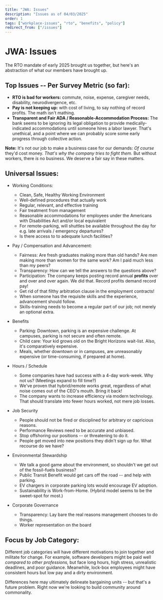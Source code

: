 ```yaml
---
title: "JWA: Issues"
description: "Issues as of 04/03/2025"
order: 1
tags: ["workplace-issues", "rto", "benefits", "policy"]
redirect_from: ["/issues"]
---
```

# JWA: Issues 

The RTO mandate of early 2025 brought us together, but here's an abstraction of what our members have brought up.

## Top Issues -- Per Survey Metric (so far):

* **RTO is bad for workers:** commute, noise, expense, caregiver needs, disability, neurodivergence, etc.
* **Pay is not keeping up:** with cost of living, to say nothing of record profits. The math isn't mathing.
* **Transparent and Fair ADA / Reasonable-Accommodation Process:** The bank seems to be ignoring its legal obligation to provide medically-indicated accommodations until someone hires a labor lawyer. That's unethical, and a point where we can probably score some early progress through collective action.

**Note:** It's not our job to make a business case for our demands: *Of course* they'd cost money. *That's why the company tries to fight them.* But without workers, there *is* no business. We deserve a fair say in these matters.

## Universal Issues:

* Working Conditions:
	* Clean, Safe, Healthy Working Environment
	* Well-defined procedures that actually work
	* Regular, relevant, and effective training
	* Fair treatment from management
	* Reasonable accommodations for employees under the Americans with Disabilities Act and/or local equivalent
	* For remote-parking, will shuttles be available throughout the day for e.g. late arrivals / emergency departures?
	* Is there access to to adequate lunch facilities?

* Pay / Compensation and Advancement:
	* Fairness: Are fresh graduates making more than old hands? Are men making more than women for the same work? Am I paid much less than my peers?
	* Transparency: How can we tell the answers to the questions above?
	* Participation: The company keeps posting record annual **profits** over and over and over again. We did that. Record profits demand record pay!
	* Get rid of that filthy arbitration clause in the employment contracts!
	* When someone has the requisite skills and the experience, advancement should follow.
	* Skills-training needs to become a regular part of our job; not merely an optional extra.

* Benefits
	* Parking: Downtown, parking is an expensive challenge. At campuses, parking is not secure and often remote.
	* Child care: Your kid grows old on the Bright Horizons wait-list. Also, it's comparatively expensive.
	* Meals, whether downtown or in campuses, are unreasonably expensive (or time-consuming, if prepared at home).

* Hours / Schedule
	* Some companies have had success with a 4-day work-week. Why not us? (Meetings expand to fill time?)
	* We've proven that hybrid/remote works great, regardless of what noise comes out of the CEO's mouth. Bring it back!
	* The company wants to increase efficiency via modern technology. That should translate into fewer hours worked, not mere job losses.

* Job Security
	* People should not be fired or disciplined for arbitrary or capricious reasons.
	* Performance Reviews need to be accurate and unbiased.
	* Stop offshoring our positions -- or threatening to do it.
	* People get moved into new positions they didn't sign up for. What recourse do we have?

* Environmental Stewardship
	* We talk a good game about the environment, so shouldn't we get out of the fossil-fuels business?
	* Public Transit Benefit would get cars off the road -- and help with parking.
	* EV chargers in corporate parking lots would encourage EV adoption.
	* Sustainability is Work-from-Home. (Hybrid model seems to be the sweet-spot for most.)

* Corporate Governance
	* Transparency: Lay bare the real reasons management chooses to do things.
	* Worker representation on the board

## Focus by Job Category:

Different job categories will have different motivations to join together and militate for change.
For example, software developers might be paid well *compared to other professions,*
but face long hours, high stress, unrealistic deadlines, and poor guidance.
Meanwhile, lock-box employees might have consistent hours but low pay and a dirty environment.

Differences here may ultimately delineate bargaining units -- but that's a future problem.
Right now we're looking to build community around commonality.
